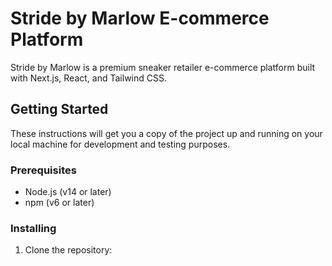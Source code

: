 # Stride by Marlow E-commerce Platform

Stride by Marlow is a premium sneaker retailer e-commerce platform built with Next.js, React, and Tailwind CSS.

## Getting Started

These instructions will get you a copy of the project up and running on your local machine for development and testing purposes.

### Prerequisites

- Node.js (v14 or later)
- npm (v6 or later)

### Installing

1. Clone the repository:

